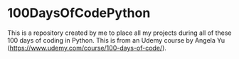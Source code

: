 # 100DaysOfCodePython
This is a repository created by me to place all my projects during all of these 100 days of coding in Python. This is from an Udemy course by Angela Yu (https://www.udemy.com/course/100-days-of-code/). 
